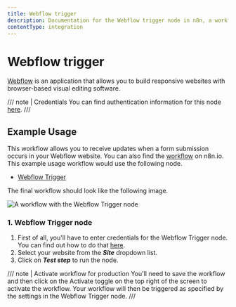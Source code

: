 ```yaml
---
title: Webflow trigger
description: Documentation for the Webflow trigger node in n8n, a workflow automation platform. Includes details of operations and configuration, and links to examples and credentials information.
contentType: integration
---
```


# Webflow trigger

[Webflow](https://webflow.com) is an application that allows you to build responsive websites with browser-based visual editing software.

/// note | Credentials
You can find authentication information for this node [here](/integrations/builtin/credentials/webflow/).
///

## Example Usage

This workflow allows you to receive updates when a form submission occurs in your Webflow website. You can also find the [workflow](https://n8n.io/workflows/651) on n8n.io. This example usage workflow would use the following node.

- [Webflow Trigger]()

The final workflow should look like the following image.

![A workflow with the Webflow Trigger node](/_images/integrations/builtin/trigger-nodes/webflowtrigger/workflow.png)

### 1. Webflow Trigger node

1. First of all, you'll have to enter credentials for the Webflow Trigger node. You can find out how to do that [here](/integrations/builtin/credentials/webflow/).
2. Select your website from the ***Site*** dropdown list.
3. Click on ***Test step*** to run the node.

/// note | Activate workflow for production
You'll need to save the workflow and then click on the Activate toggle on the top right of the screen to activate the workflow. Your workflow will then be triggered as specified by the settings in the Webflow Trigger node.
///

